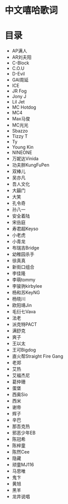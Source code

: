 # 中文嘻哈歌词
# 目录

- AP满人
- AR刘夫阳
- C-Block
- C.O.U
- D-Evil
- GAI周延
- ICE
- JR Fog
- Jony J
- Lil Jet
- MC Hotdog
- MC4
- Max马俊
- MC光光
- Sbazzo
- Tizzy T
- Ty
- Young Kin
- NINEONE
- 万妮达Vinida
- 功夫胖KungFuPen
- 双棒儿
- 吴亦凡
- 吾人文化
- 大囍门
- 大笑
- 孔令奇
- 孙八一
- 安全着陆
- 宋岳庭
- 寿君超Keyso
- 小老虎
- 小青龙
- 布瑞吉Bridge
- 幼稚园杀手
- 徐真真
- 新街口组合
- 李佳隆
- 李萌tommy
- 李骏驹kirbylee
- 杨和苏KeyNG
- 杨晓川
- 欧阳靖Jin
- 毛衍七Vava
- 法老
- 派克特PACT
- 满舒克
- 爽子
- 王以太
- 王可Bigdog
- 直火帮Straight Fire Gang
- 老郑
- 艾热
- 艾福杰尼
- 葛仲珊
- 蛋堡
- 西奥Sio
- 西米
- 谢帝
- 辉子
- 辛巴
- 那吾克热
- 邪恶少年EB
- 陈冠希
- 陈梓童
- 陈然Cee
- 隐藏
- 顽童MJ116
- 马思唯
- 鬼卞
- 黄旭
- 黑羊
- 龙井说唱
